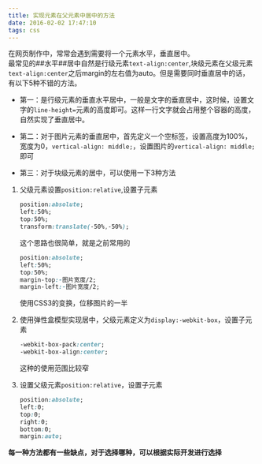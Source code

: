 ```yaml
---
title: 实现元素在父元素中居中的方法
date: 2016-02-02 17:47:10
tags: css
---
```

在网页制作中，常常会遇到需要将一个元素水平，垂直居中。  
最常见的##水平##居中自然是行级元素`text-align:center`,块级元素在父级元素`text-align:center`之后margin的左右值为auto。但是需要同时垂直居中的话，有以下5种不错的方法。

<!--more-->

* 第一：是行级元素的垂直水平居中，一般是文字的垂直居中，这时候，设置文字的`line-height=`元素的高度即可。这样一行文字就会占用整个容器的高度，自然实现了垂直居中。

* 第二：对于图片元素的垂直居中，首先定义一个空标签，设置高度为100%，宽度为0，`vertical-align: middle;`，设置图片的`vertical-align: middle;`即可

* 第三：对于块级元素的居中，可以使用一下3种方法
1. 父级元素设置`position:relative`,设置子元素
    ```css
    position:absolute;
    left:50%;
    top:50%;
    transform:translate(-50%,-50%);
    ```
    这个思路也很简单，就是之前常用的
     ```css
    position:absolute;
    left:50%;
    top:50%;
    margin-top:-图片宽度/2;
    margin-left:-图片宽度/2;
    ```
    使用CSS3的变换，位移图片的一半
    
2. 使用弹性盒模型实现居中，父级元素定义为`display:-webkit-box`，设置子元素
    ```css
    -webkit-box-pack:center;
	-webkit-box-align:center;
    ```
    这种的使用范围比较窄
    
3. 设置父级元素`position:relative`，设置子元素
    ```css
    position:absolute;
    left:0;
    top:0;
    right:0;
    bottom:0;
    margin:auto;
    ```
    
**每一种方法都有一些缺点，对于选择哪种，可以根据实际开发进行选择**